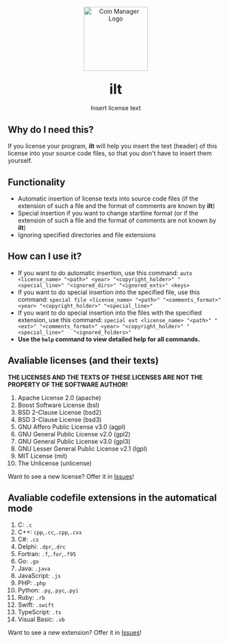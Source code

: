 <br/>

<div align="center">
  <a href="https://github.com/imlystyi/ilt">
    <img src="https://github.com/imlystyi/ilt/assets/47981548/fd8bede8-1311-4672-bc6e-27901a7447f4" alt="Coin Manager Logo" width="150" height="150">
  </a>
  
<h3 align="center"><font size="6"> 
ilt
</font></h3>

  <p align="center">
  Insert license text
    <br/>
    <a href="https://github.com/github_username/repo_name"></a>
</div>
 
 ## Why do I need this?
If you license your program, **ilt** will help you insert the text (header) of this license into your source code files, so that you don't have to insert them yourself.
 
 ## Functionality
 - Automatic insertion of license texts into source code files (if the extension of such a file and the format of comments are known by **ilt**)
 - Special insertion if you want to change startline format (or if the extension of such a file and the format of comments are not known by **ilt**)
 - Ignoring specified directories and file extensions

## How can I use it?
- If you want to do automatic insertion, use this command:
`auto <license_name> "<path>" <year> "<copyright_holder>" "<special_line>" "<ignored_dirs>" "<ignored_exts>" <keys>`
- If you want to do special insertion into the specified file, use this command:
`special file <license_name> "<path>" "<comments_format>" <year> "<copyright_holder>" "<special_line>"`
- If you want to do special insertion into the files with the specified extension, use this command:
`special ext <license_name> "<path>" "<ext>" "<comments_format>" <year> "<copyright_holder>" "<special_line>"  
"<ignored_folders>"`
- **Use the `help` command to view detailed help for all commands.**

## Avaliable licenses (and their texts)
**THE LICENSES AND THE TEXTS OF THESE LICENSES ARE NOT THE PROPERTY OF THE SOFTWARE AUTHOR!**

 1. Apache License 2.0 (apache)
 2. Boost Software License (bsl)
 3. BSD 2-Clause License (bsd2)
 4. BSD 3-Clause License (bsd3)
 5. GNU Affero Public License v3.0 (agpl)
 6. GNU General Public License v2.0 (gpl2)
 7. GNU General Public License v3.0 (gpl3)
 8. GNU Lesser General Public License v2.1 (lgpl)
 9. MIT License (mit)
 10. The Unlicense (unlicense) 

Want to see a new license? Offer it in [Issues](https://github.com/imlystyi/ilt/issues/new)!

## Avaliable codefile extensions in the automatical mode
1. C: `.c`
2. C++: `cpp`,`.cc`,`.cpp`,`.cxx`
3. C#: `.cs`
4. Delphi: `.dpr`,`.drc`
5. Fortran: `.f`,`.for`,`.f95`
6. Go: `.go`
7. Java: `.java`
8. JavaScript: `.js`
9. PHP: `.php`
10. Python: `.py`,`.pyc`,`.pyi`
11. Ruby: `.rb` 
12. Swift: `.swift` 
13. TypeScript: `.ts`
14. Visual Basic: `.vb`

Want to see a new extension? Offer it in [Issues](https://github.com/imlystyi/ilt/issues/new)!
